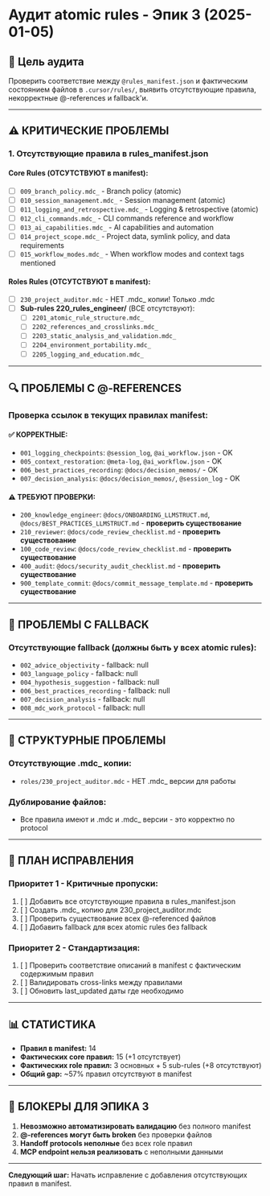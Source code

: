 # Аудит atomic rules - Эпик 3 (2025-01-05)

## 🎯 Цель аудита
Проверить соответствие между `@rules_manifest.json` и фактическим состоянием файлов в `.cursor/rules/`, выявить отсутствующие правила, некорректные @-references и fallback'и.

---

## ⚠️ КРИТИЧЕСКИЕ ПРОБЛЕМЫ

### 1. Отсутствующие правила в rules_manifest.json

#### **Core Rules (ОТСУТСТВУЮТ в manifest):**
- [ ] `009_branch_policy.mdc_` - Branch policy (atomic)
- [ ] `010_session_management.mdc_` - Session management (atomic) 
- [ ] `011_logging_and_retrospective.mdc_` - Logging & retrospective (atomic)
- [ ] `012_cli_commands.mdc_` - CLI commands reference and workflow
- [ ] `013_ai_capabilities.mdc_` - AI capabilities and automation
- [ ] `014_project_scope.mdc_` - Project data, symlink policy, and data requirements
- [ ] `015_workflow_modes.mdc_` - When workflow modes and context tags mentioned

#### **Roles Rules (ОТСУТСТВУЮТ в manifest):**
- [ ] `230_project_auditor.mdc` - НЕТ .mdc_ копии! Только .mdc
- [ ] **Sub-rules 220_rules_engineer/** (ВСЕ отсутствуют):
  - [ ] `2201_atomic_rule_structure.mdc_` 
  - [ ] `2202_references_and_crosslinks.mdc_`
  - [ ] `2203_static_analysis_and_validation.mdc_`
  - [ ] `2204_environment_portability.mdc_`
  - [ ] `2205_logging_and_education.mdc_`

---

## 🔍 ПРОБЛЕМЫ С @-REFERENCES

### **Проверка ссылок в текущих правилах manifest:**

#### ✅ КОРРЕКТНЫЕ:
- `001_logging_checkpoints`: `@session_log`, `@ai_workflow.json` - OK
- `005_context_restoration`: `@meta-log`, `@ai_workflow.json` - OK  
- `006_best_practices_recording`: `@docs/decision_memos/` - OK
- `007_decision_analysis`: `@docs/decision_memos/`, `@session_log` - OK

#### ⚠️ ТРЕБУЮТ ПРОВЕРКИ:
- `200_knowledge_engineer`: `@docs/ONBOARDING_LLMSTRUCT.md`, `@docs/BEST_PRACTICES_LLMSTRUCT.md` - **проверить существование**
- `210_reviewer`: `@docs/code_review_checklist.md` - **проверить существование**
- `100_code_review`: `@docs/code_review_checklist.md` - **проверить существование** 
- `400_audit`: `@docs/security_audit_checklist.md` - **проверить существование**
- `900_template_commit`: `@docs/commit_message_template.md` - **проверить существование**

---

## 🔧 ПРОБЛЕМЫ С FALLBACK

### **Отсутствующие fallback (должны быть у всех atomic rules):**
- `002_advice_objectivity` - fallback: null
- `003_language_policy` - fallback: null  
- `004_hypothesis_suggestion` - fallback: null
- `006_best_practices_recording` - fallback: null
- `007_decision_analysis` - fallback: null
- `008_mdc_work_protocol` - fallback: null

---

## 📁 СТРУКТУРНЫЕ ПРОБЛЕМЫ

### **Отсутствующие .mdc_ копии:**
- `roles/230_project_auditor.mdc` - НЕТ .mdc_ версии для работы

### **Дублирование файлов:**
- Все правила имеют и .mdc и .mdc_ версии - это корректно по protocol

---

## 🎯 ПЛАН ИСПРАВЛЕНИЯ

### **Приоритет 1 - Критичные пропуски:**
1. [ ] Добавить все отсутствующие правила в rules_manifest.json
2. [ ] Создать .mdc_ копию для 230_project_auditor.mdc
3. [ ] Проверить существование всех @-referenced файлов
4. [ ] Добавить fallback для всех atomic rules без fallback

### **Приоритет 2 - Стандартизация:**
1. [ ] Проверить соответствие описаний в manifest с фактическим содержимым правил
2. [ ] Валидировать cross-links между правилами
3. [ ] Обновить last_updated даты где необходимо

---

## 📊 СТАТИСТИКА

- **Правил в manifest:** 14
- **Фактических core правил:** 15 (+1 отсутствует)
- **Фактических role правил:** 3 основных + 5 sub-rules (+8 отсутствуют)
- **Общий gap:** ~57% правил отсутствуют в manifest

---

## 🚨 БЛОКЕРЫ ДЛЯ ЭПИКА 3

1. **Невозможно автоматизировать валидацию** без полного manifest
2. **@-references могут быть broken** без проверки файлов
3. **Handoff protocols неполные** без всех role правил
4. **MCP endpoint нельзя реализовать** с неполными данными

---

**Следующий шаг:** Начать исправление с добавления отсутствующих правил в manifest. 